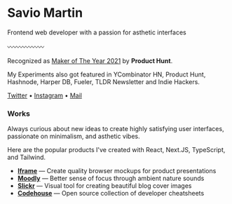 # Savio Martin

Frontend web developer with a passion for asthetic interfaces

〰〰〰〰〰〰

Recognized as [Maker of The Year 2021](https://www.producthunt.com/stories/announcing-the-golden-kitty-awards-2021-winners) by **Product Hunt**.

My Experiments also got featured in YCombinator HN, Product Hunt, Hashnode, Harper DB, Fueler, TLDR Newsletter and Indie Hackers.

[Twitter](https://twitter.com/saviomartin7) • [Instagram](https://www.instagram.com/saviomartin7/) • [Mail](mailto:saviomartin2007@gmail.com)
<br>

### Works

Always curious about new ideas to create highly satisfying user interfaces, passionate on minimalism, and asthetic vibes.

Here are the popular products I've created with React, Next.JS, TypeScript, and Tailwind.

- [**Iframe**](https://iframe.so/) — Create quality browser mockups for product presentations
- [**Moodly**](https://moodly.site/) — Better sense of focus through ambient nature sounds
- [**Slickr**](https://slickr.vercel.app/app) — Visual tool for creating beautiful blog cover images
- [**Codehouse**](https://codehouse.vercel.app/) — Open source collection of developer cheatsheets
